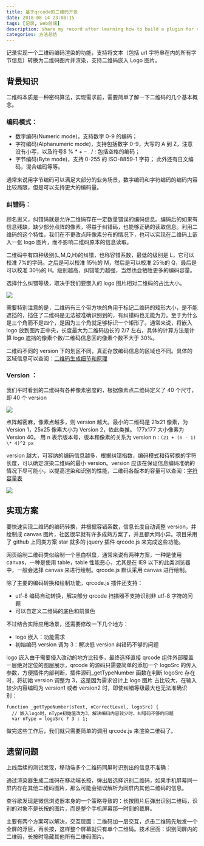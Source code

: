 ```yaml
---
title: 基于qrcode的二维码开发
date: 2018-08-14 23:08:15
tags: [记录, web前端]
description: share my record after learning how to build a plugin for chrome.
categories: 方法总结
---
```


记录实现一个二维码编码渲染的功能，支持将文本（包括 url 字符串在内的所有字节信息）转换为二维码图片并渲染，支持二维码嵌入 Logo 图片。

<!--more -->

## 背景知识

二维码本质是一种密码算法，实现需求前，需要简单了解一下二维码的几个基本概念。

### 编码模式：

- 数字编码(Numeric mode)，支持数字 0-9 的编码；
- 字符编码(Alphanumeric mode)，支持包括数字 0-9，大写的 A 到 Z，注意没有小写，以及符号$ % \* + – . / : 包括空格的编码；
- 字节编码(Byte mode)，支持 0-255 的 ISO-8859-1 字符；
  此外还有日文编码，混合编码等等。

通常来说用字节编码可以满足大部分的业务场景，数字编码和字符编码的编码内容比较局限，但是可以支持更大的编码量。

### 纠错码：

顾名思义，纠错码就是允许二维码存在一定数量错误的编码信息。编码后的如果有信息残缺，缺少部分点阵的像素，得益于纠错码，也能够正确的读取信息。利用二维码的这个特性，我们在不更改点阵像素分布的情况下，也可以实现在二维码上嵌入一张 logo 图片，而不影响二维码原本的信息读取。

二维码中有四种级别(L,M,Q,H)的纠错，也称容错系数，最低的级别是 L，它可以校准 7%的字码。之后是可以校准 15％的 M，然后是可以校准 25％的 Q，最后是可以校准 30％的 H。级别越高，纠错能力越强，当然也会牺牲更多的编码容量。

选择什么纠错等级，取决于我们要嵌入的 logo 图片相对二维码的占比大小。

![](/images/qrcode/3.jpeg)

需要特别注意的是，二维码有三个带方块的角用于标记二维码的矩形大小，是不能遮挡的，挡住了二维码是无法被准确识别到的，有纠错码也无能为力。至于为什么是三个角而不是四个，是因为三个角就足够标识一个矩形了。通常来说，将嵌入 logo 放到图片正中央，长度最大为二维码边长的 2/7 左右，具体的计算方法是计算 logo 遮挡的像素个数/二维码信息区的像素个数不大于 30%。

二维码不同的 version 下的划区不同，真正存放编码信息的区域也不同。具体的区域信息可以查阅：[二维码生成细节和原理](https://coolshell.cn/articles/10590.html)

### Version ：

我们平时看到的二维码有各种像素密度的，根据像素点二维码定义了 40 个尺寸，即 40 个 version

![](/images/qrcode/2.png)

点阵越密麻，像素点越多，则 version 越大。最小的二维码是 21x21 像素，为 Version 1，25x25 像素大小为 Version 2，依此类推。 177x177 大小像素为 Version 40。
用 n 表示版本号，版本和像素的关系为 version n : `(21 + (n - 1) \* 4)^2 px`

version 越大，可容纳的编码信息越多，根据纠错指数，编码模式和待转换的字符长度，可以确定渲染二维码的最小 version。version 应该在保证信息编码准确的情况下尽可能小，以提高渲染和识别的性能，二维码各版本的容量可以查阅：[字符容量表](http://muyuchengfeng.xyz/%E4%BA%8C%E7%BB%B4%E7%A0%81-%E5%AD%97%E7%AC%A6%E5%AE%B9%E9%87%8F%E8%A1%A8/)

![](/images/qrcode/1.png)

## 实现方案

要快速实现二维码的编码转换，并根据容错系数，信息长度自动调整 version，并绘制成 canvas 图片，社区很早就有许多成熟方案了，并且都大同小异。项目采用了 github 上同类方案 star 就多的 jquery 插件 qrcode.js 来完成这些功能。

网页绘制二维码类似绘制一个黑白棋盘，通常来说有两种方案，一种是使用 canvas，一种是使用 table，table 性能恶心，尤其是在 IE9 以下的此类浏览器中，一般会选择 canvas 来进行绘制。qrcode.js 默认采用 canvas 进行绘制。

除了主要的编码转换和绘制功能，qrcode.js 插件还支持：

- utf-8 编码自动转换，解决部分 qrcode 扫描器不支持识别非 utf-8 字符的问题
- 可以自定义二维码的底色和前景色

不过结合实际应用场景，还需要修改一下几个地方：

- logo 嵌入：功能需求
- 初始编码 version 调为 3：解决低 version 纠错码不够的问题

logo 嵌入由于需要侵入改动的地方比较多，最终选择直接 qrcode 组件外部覆盖一层绝对定位的图层展示，qrcode 的源码只需要简单的添加一个 logoSrc 的传入参数，方便插件内部判断，插件源码\_getTypeNumber 函数在判断 logoSrc 存在时，将初始 version 调整为 3，这是因为需求设计上 logo 图片 占比较大，在输入较少内容编码为 version1 或者 version2 时，即使纠错等级最大也无法准确识别：

```
function _getTypeNumber(sText, nCorrectLevel, logoSrc) {
  // 嵌入logo时，nType初始值改为3，解决编码内容较少时，纠错码不够的问题
  var nType = logoSrc ? 3 : 1;
```

做完这些工作后，我们就只需要简单的调用 qrcode.js 来渲染二维码了。

## 遗留问题

上线后续的测试发现，移动端多个二维码同屏时识别出的信息不准确：

通过渲染器生成二维码在移动端长按，弹出层选择识别二维码，如果手机屏幕同一屏内存在其他二维码图片，那么可能会错误解析为同屏内其他二维码的信息。

查谷歌发现是微信浏览器本身的一个策略导致的：长按图片后弹出识别二维码，识别的对象不是长按的图片，而是整个手机屏幕那一时刻的截屏。

主要有两个方案可以解决，交互层面：二维码加一层交互，点击二维码先触发一个全屏的浮层，再长按，这样整个屏幕就只有单个二维码。技术层面：识别同屏内的二维码，长按时隐藏其他所有二维码图片。
